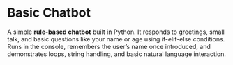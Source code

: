 # Basic Chatbot

A simple **rule-based chatbot** built in Python. It responds to greetings, small talk, and basic questions like your name or age using if-elif-else conditions. Runs in the console, remembers the user’s name once introduced, and demonstrates loops, string handling, and basic natural language interaction.
